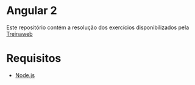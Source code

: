 # Angular 2
Este repositório contém a resolução dos exercícios disponibilizados pela [Treinaweb](https://www.treinaweb.com.br)

# Requisitos
* [Node.js](https://nodejs.org/en/)
